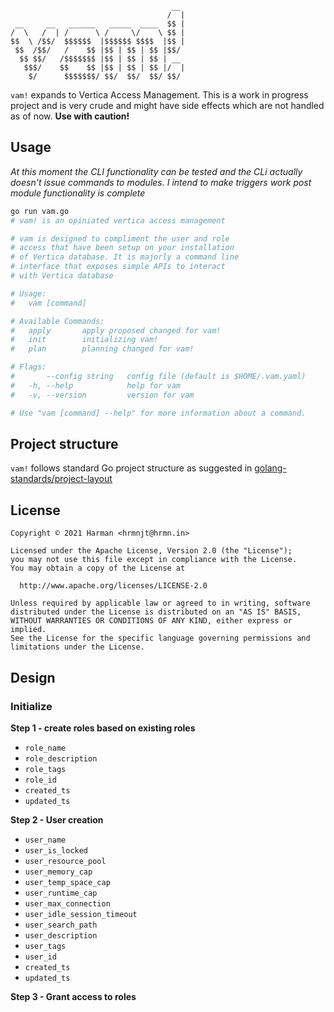 ```
                                    __
                                   /  |
 __     __   ______   _____  ____  $$ |
/  \   /  | /      \ /     \/    \ $$ |
$$  \ /$$/  $$$$$$  |$$$$$$ $$$$  |$$ |
 $$  /$$/   /    $$ |$$ | $$ | $$ |$$/
  $$ $$/   /$$$$$$$ |$$ | $$ | $$ | __
   $$$/    $$    $$ |$$ | $$ | $$ |/  |
    $/      $$$$$$$/ $$/  $$/  $$/ $$/
```

`vam!` expands to Vertica Access Management. This is a work in progress project 
and is very crude and might have side effects which are not handled as of now. 
**Use with caution!**


## Usage

_At this moment the CLI functionality can be tested and the CLi actually 
doesn't issue commands to modules. I intend to make triggers work post module
functionality is complete_

```bash
go run vam.go
# vam! is an opiniated vertica access management

# vam is designed to compliment the user and role
# access that have been setup on your installation
# of Vertica database. It is majorly a command line
# interface that exposes simple APIs to interact
# with Vertica database

# Usage:
#   vam [command]

# Available Commands:
#   apply       apply proposed changed for vam!
#   init        initializing vam!
#   plan        planning changed for vam!

# Flags:
#       --config string   config file (default is $HOME/.vam.yaml)
#   -h, --help            help for vam
#   -v, --version         version for vam

# Use "vam [command] --help" for more information about a command.
```

## Project structure

`vam!` follows standard Go project structure as suggested in 
[golang-standards/project-layout]()

<!-- References -->
[golang-standards/project-layout]: https://github.com/golang-standards/project-layout


## License

```
Copyright © 2021 Harman <hrmnjt@hrmn.in>

Licensed under the Apache License, Version 2.0 (the "License");
you may not use this file except in compliance with the License.
You may obtain a copy of the License at

  http://www.apache.org/licenses/LICENSE-2.0

Unless required by applicable law or agreed to in writing, software
distributed under the License is distributed on an "AS IS" BASIS,
WITHOUT WARRANTIES OR CONDITIONS OF ANY KIND, either express or implied.
See the License for the specific language governing permissions and
limitations under the License.
```

## Design

### Initialize

**Step 1 - create roles based on existing roles**

- `role_name`
- `role_description`
- `role_tags`
- `role_id`
- `created_ts`
- `updated_ts`

**Step 2 - User creation**

- `user_name`
- `user_is_locked`
- `user_resource_pool`
- `user_memory_cap`
- `user_temp_space_cap`
- `user_runtime_cap`
- `user_max_connection`
- `user_idle_session_timeout`
- `user_search_path`
- `user_description`
- `user_tags`
- `user_id`
- `created_ts`
- `updated_ts`


**Step 3 - Grant access to roles**
